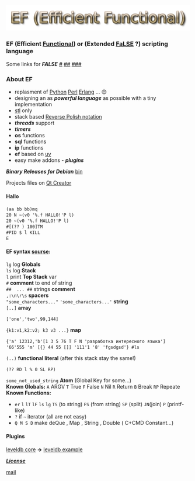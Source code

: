 ![ef](./ef.png "EF (Efficient Functional)")

### EF (Efficient [Functional](https://en.wikipedia.org/wiki/Functional_programming)) or (Extended [FaLSE](https://esolangs.org/wiki/FALSE) ?) scripting language

Some links for ***FALSE*** [#](http://wiki.c2.com/?FalseLanguage) [##](http://strlen.com/false-language/)  [###](https://ru.wikipedia.org/wiki/FALSE) 

### About EF

- replasment of [Python](https://en.wikipedia.org/wiki/Python_(programming_language)) [Perl](https://en.wikipedia.org/wiki/Perl) [Erlang](https://en.wikipedia.org/wiki/Erlang_(programming_language)) ... :blush:
- designing an as ***powerful language*** as possible with a tiny implementation
- [stl](https://en.wikipedia.org/wiki/Standard_Template_Library) only 
- stack based [Reverse Polish notation](https://en.wikipedia.org/wiki/Reverse_Polish_notation)
- ***threads*** support
- ***timers***
- **os** functions
- **sql** functions
- **ip** functions
- **ef** based on [uv](https://github.com/libuv/libuv)
- easy make addons - ***plugins***

***Binary Releases for Debian*** [bin](./bin)

Projects files on [Qt Creator](https://www.qt.io/)

#### Hallo
```
(aa bb bb)mq
20 N ~(v0 '%.f HALLO!'P l)
20 ~(v0 '%.f HALLO!'P l)
#[(?? ) 100]TM
#PID $ l KILL
E
```

#### EF syntax [sourse](./ef_proj/ef_lang/ef_lang.cpp "ef_lang.cpp"):

`lg` log **Globals**  
`ls` log **Stack**  
`l` print **Top Stack** var  
`#` **comment** to end of string  
`##  ... ##` strings **comment**  
`,:\n\r\s` **spacers**  
`"some_characters..."` `'some_characters...'` **string**  
`[..]` **array**  
```
['one','two',99,144]   
```

`{k1:v1,k2:v2; k3 v3 ...}` **map**  
```
{'a' 12312,'b'[1 3 5 76 T F N 'разработка интересного языка'] 
'66'555 'm' [{} 44 55 []] '111'1 '8' 'fgsdgsd'} #ls
``` 

`(..)` **functional literal**  (after this stack stay the same!)
```
(?? RD l % 0 SL RP)
```
`some_not_used_string` **Atom** (Global Key for some...)  
**Known Globals:** `A` ARGV `T` True `F` False `N` Nil `R` Return `B` Break `RP` Repeate  
**Known Functions:**
- `er` `l` `lT` `lF` `ls` `lg` `TS` (to string) `FS` (from string) `SP` (split) `JN`(join) `P` (printf-like)
- `?` if `~` iterator (all are not easy)
- `Q M S D` make deQue , Map , String , Double ( C+CMD Constant...)


#### Plugins

[leveldb core](./ef_proj/ef_lev/ef_lev.cpp "ef_lev.cpp") **->** [leveldb example](./bin/lev.ef "lev.ef")

[***License***](https://www.gnu.org/licenses/gpl.html "GPL")

[mail](mailto:hserg1965@rambler.ru "Send...")
